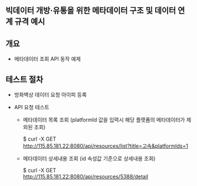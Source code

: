 ## 빅데이터 개방‧유통을 위한 메타데이터 구조 및 데이터 연계 규격 예시

## 개요 
- 메타데이터 조회 API 동작 예제 

## 테스트 절차
- 방화벽상 데이터 요청 아이피 등록

- API 요청 테스트
  - 메타데이터 목록 조회 (platformId 값을 입력시 해당 플랫폼의 메타데이터가 제외된 조회)
    
      $ curl -X GET \
        http://115.85.181.22:8080/api/resources/list?title=고속&platformIds=1
        
  - 메타데이터 상세내용 조회 (id 속성값 기준으로 상세내용 조회)
    
      $ curl -X GET \
        http://115.85.181.22:8080/api/resources/5388/detail
    
